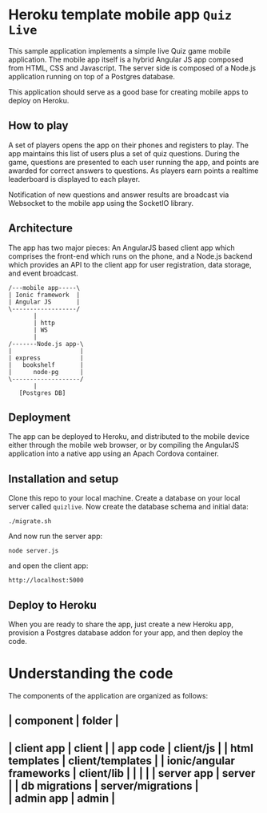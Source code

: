 # Heroku template mobile app `Quiz Live`

This sample application implements a simple live Quiz game mobile application. The mobile
app itself is a hybrid Angular JS app composed from HTML, CSS and Javascript. The
server side is composed of a Node.js application running on top of a Postgres database.

This application should serve as a good base for creating mobile apps to deploy on
Heroku.

## How to play

A set of players opens the app on their phones and registers to play. The app maintains 
this list of users plus a set of quiz questions. During the game, questions
are presented to each user running the app, and points are awarded for correct answers
to questions. As players earn points a realtime leaderboard is displayed to each
player.

Notification of new questions and answer results are broadcast via Websocket to the
mobile app using the SocketIO library.

## Architecture

The app has two major pieces: An AngularJS based client app which comprises the front-end
which runs on the phone, and a Node.js backend which provides an API to the client app for 
user registration, data storage, and event broadcast.

    /---mobile app-----\
    | Ionic framework  |
    | Angular JS       |
    \------------------/
           |
           | http
           | WS
           |
    /-------Node.js app-\
    |                   |
    | express           |
    |   bookshelf       |
    |      node-pg      |
    \-------------------/
           |
       [Postgres DB]

## Deployment

The app can be deployed to Heroku, and distributed to the mobile device either through
the mobile web browser, or by compiling the AngularJS application into a native app
using an Apach Cordova container.

## Installation and setup

Clone this repo to your local machine. Create a database on your local server called
`quizlive`. Now create the database schema and initial data:

    ./migrate.sh

And now run the server app:

    node server.js

and open the client app:

    http://localhost:5000

## Deploy to Heroku

When you are ready to share the app, just create a new Heroku app, provision a Postgres
database addon for your app, and then deploy the code.

# Understanding the code

The components of the application are organized as follows:

| component | folder |
-----------------------
| client app | client |
|   app code | client/js |
|   html templates | client/templates |
|   ionic/angular frameworks | client/lib | 
|            |        |
| server app | server |
|   db migrations | server/migrations |    
| admin app  | admin  |
-------------------------




